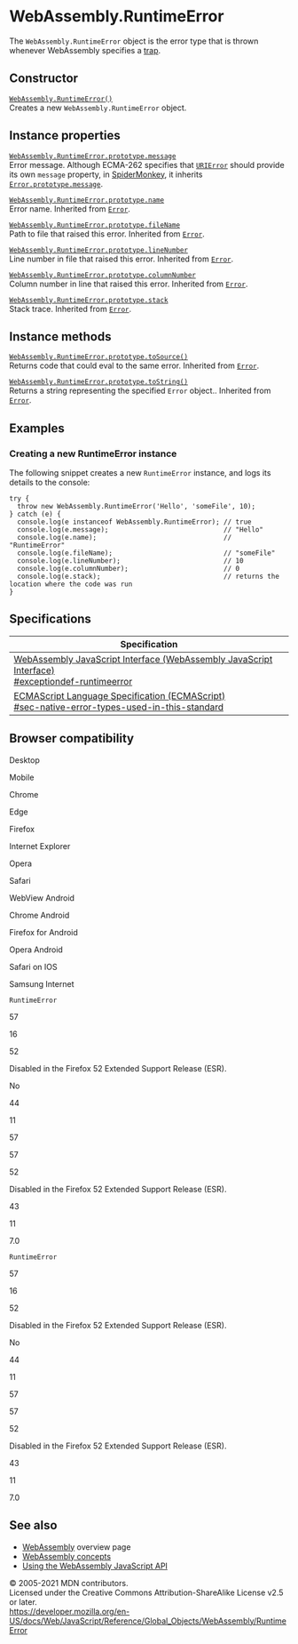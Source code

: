 # WebAssembly.RuntimeError

The `WebAssembly.RuntimeError` object is the error type that is thrown whenever WebAssembly specifies a [trap](https://webassembly.org/docs/semantics/#traps).

## Constructor

[`WebAssembly.RuntimeError()`](runtimeerror/runtimeerror)  
Creates a new `WebAssembly.RuntimeError` object.

## Instance properties

[`WebAssembly.RuntimeError.prototype.message`](../error/message)  
Error message. Although ECMA-262 specifies that [`URIError`](../urierror) should provide its own `message` property, in [SpiderMonkey](https://developer.mozilla.org/en-US/docs/Mozilla/Projects/SpiderMonkey), it inherits [`Error.prototype.message`](../error/message).

[`WebAssembly.RuntimeError.prototype.name`](../error/name)  
Error name. Inherited from [`Error`](../error).

[`WebAssembly.RuntimeError.prototype.fileName`](../error/filename)  
Path to file that raised this error. Inherited from [`Error`](../error).

[`WebAssembly.RuntimeError.prototype.lineNumber`](../error/linenumber)  
Line number in file that raised this error. Inherited from [`Error`](../error).

[`WebAssembly.RuntimeError.prototype.columnNumber`](../error/columnnumber)  
Column number in line that raised this error. Inherited from [`Error`](../error).

[`WebAssembly.RuntimeError.prototype.stack`](../error/stack)  
Stack trace. Inherited from [`Error`](../error).

## Instance methods

[`WebAssembly.RuntimeError.prototype.toSource()`](../error/tosource)  
Returns code that could eval to the same error. Inherited from [`Error`](../error).

[`WebAssembly.RuntimeError.prototype.toString()`](../error/tostring)  
Returns a string representing the specified `Error` object.. Inherited from [`Error`](../error).

## Examples

### Creating a new RuntimeError instance

The following snippet creates a new `RuntimeError` instance, and logs its details to the console:

    try {
      throw new WebAssembly.RuntimeError('Hello', 'someFile', 10);
    } catch (e) {
      console.log(e instanceof WebAssembly.RuntimeError); // true
      console.log(e.message);                             // "Hello"
      console.log(e.name);                                // "RuntimeError"
      console.log(e.fileName);                            // "someFile"
      console.log(e.lineNumber);                          // 10
      console.log(e.columnNumber);                        // 0
      console.log(e.stack);                               // returns the location where the code was run
    }

## Specifications

<table><thead><tr class="header"><th>Specification</th></tr></thead><tbody><tr class="odd"><td><a href="https://webassembly.github.io/spec/js-api/#exceptiondef-runtimeerror">WebAssembly JavaScript Interface (WebAssembly JavaScript Interface)<br />
<span class="small">#exceptiondef-runtimeerror</span></a></td></tr><tr class="even"><td><a href="https://tc39.es/ecma262/#sec-native-error-types-used-in-this-standard">ECMAScript Language Specification (ECMAScript)<br />
<span class="small">#sec-native-error-types-used-in-this-standard</span></a></td></tr></tbody></table>

## Browser compatibility

Desktop

Mobile

Chrome

Edge

Firefox

Internet Explorer

Opera

Safari

WebView Android

Chrome Android

Firefox for Android

Opera Android

Safari on IOS

Samsung Internet

`RuntimeError`

57

16

52

Disabled in the Firefox 52 Extended Support Release (ESR).

No

44

11

57

57

52

Disabled in the Firefox 52 Extended Support Release (ESR).

43

11

7.0

`RuntimeError`

57

16

52

Disabled in the Firefox 52 Extended Support Release (ESR).

No

44

11

57

57

52

Disabled in the Firefox 52 Extended Support Release (ESR).

43

11

7.0

## See also

-   [WebAssembly](https://developer.mozilla.org/en-US/docs/WebAssembly) overview page
-   [WebAssembly concepts](https://developer.mozilla.org/en-US/docs/WebAssembly/Concepts)
-   [Using the WebAssembly JavaScript API](https://developer.mozilla.org/en-US/docs/WebAssembly/Using_the_JavaScript_API)

© 2005-2021 MDN contributors.  
Licensed under the Creative Commons Attribution-ShareAlike License v2.5 or later.  
<a href="https://developer.mozilla.org/en-US/docs/Web/JavaScript/Reference/Global_Objects/WebAssembly/RuntimeError" class="_attribution-link">https://developer.mozilla.org/en-US/docs/Web/JavaScript/Reference/Global_Objects/WebAssembly/RuntimeError</a>
